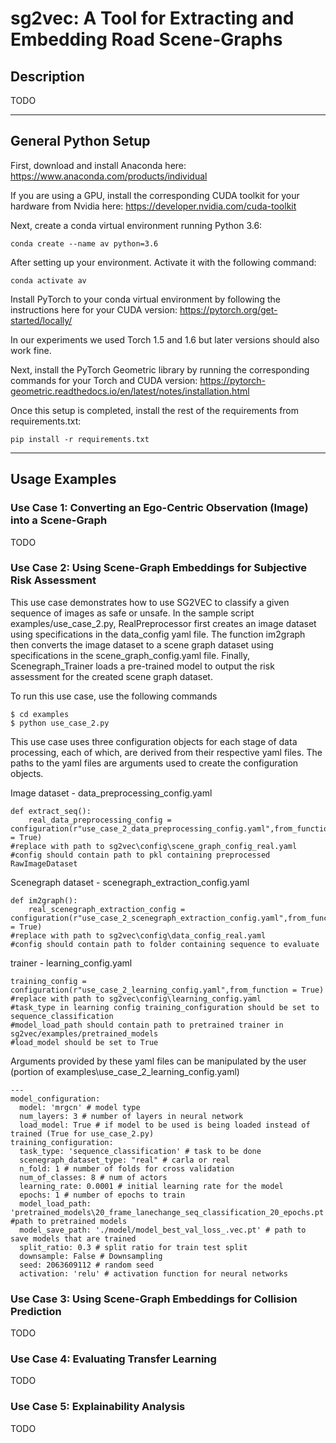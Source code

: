 # sg2vec: A Tool for Extracting and Embedding Road Scene-Graphs
## Description
TODO

---
## General Python Setup

First, download and install Anaconda here:
https://www.anaconda.com/products/individual

If you are using a GPU, install the corresponding CUDA toolkit for your hardware from Nvidia here:
https://developer.nvidia.com/cuda-toolkit

Next, create a conda virtual environment running Python 3.6:
```shell
conda create --name av python=3.6
```

After setting up your environment. Activate it with the following command:

```shell
conda activate av
```

Install PyTorch to your conda virtual environment by following the instructions here for your CUDA version:
https://pytorch.org/get-started/locally/

In our experiments we used Torch 1.5 and 1.6 but later versions should also work fine.


Next, install the PyTorch Geometric library by running the corresponding commands for your Torch and CUDA version:
https://pytorch-geometric.readthedocs.io/en/latest/notes/installation.html

Once this setup is completed, install the rest of the requirements from requirements.txt:

```shell
pip install -r requirements.txt
```


---
## Usage Examples
### Use Case 1: Converting an Ego-Centric Observation (Image) into a Scene-Graph
TODO

### Use Case 2: Using Scene-Graph Embeddings for Subjective Risk Assessment
This use case demonstrates how to use SG2VEC to classify a given sequence of images as safe or unsafe. In the sample script examples/use_case_2.py, RealPreprocessor first creates an image dataset using specifications in the data_config yaml file. The function im2graph then converts the image dataset to a scene graph dataset using specifications in the scene_graph_config.yaml file. Finally, Scenegraph_Trainer loads a pre-trained model to output the risk assessment for the created scene graph dataset. 

To run this use case, use the following commands
```shell
$ cd examples
$ python use_case_2.py
```
This use case uses three configuration objects for each stage of data processing, each of which, are derived from their respective yaml files. The paths to the yaml files are arguments used to create the configuration objects.


Image dataset - data_preprocessing_config.yaml
```shell
def extract_seq():
    real_data_preprocessing_config = configuration(r"use_case_2_data_preprocessing_config.yaml",from_function = True)
#replace with path to sg2vec\config\scene_graph_config_real.yaml
#config should contain path to pkl containing preprocessed RawImageDataset
```

Scenegraph dataset - scenegraph_extraction_config.yaml
```shell
def im2graph():
    real_scenegraph_extraction_config = configuration(r"use_case_2_scenegraph_extraction_config.yaml",from_function = True)
#replace with path to sg2vec\config\data_config_real.yaml
#config should contain path to folder containing sequence to evaluate
```

trainer - learning_config.yaml
```shell
training_config = configuration(r"use_case_2_learning_config.yaml",from_function = True)
#replace with path to sg2vec\config\learning_config.yaml
#task_type in learning config training_configuration should be set to sequence_classification
#model_load_path should contain path to pretrained trainer in sg2vec/examples/pretrained_models
#load_model should be set to True
```

Arguments provided by these yaml files can be manipulated by the user (portion of examples\use_case_2_learning_config.yaml)

```shell
---
model_configuration:
  model: 'mrgcn' # model type
  num_layers: 3 # number of layers in neural network
  load_model: True # if model to be used is being loaded instead of trained (True for use_case_2.py)
training_configuration:
  task_type: 'sequence_classification' # task to be done
  scenegraph_dataset_type: "real" # carla or real
  n_fold: 1 # number of folds for cross validation
  num_of_classes: 8 # num of actors
  learning_rate: 0.0001 # initial learning rate for the model
  epochs: 1 # number of epochs to train
  model_load_path: 'pretrained_models\20_frame_lanechange_seq_classification_20_epochs.pt' #path to pretrained models
  model_save_path: './model/model_best_val_loss_.vec.pt' # path to save models that are trained
  split_ratio: 0.3 # split ratio for train test split
  downsample: False # Downsampling
  seed: 2063609112 # random seed
  activation: 'relu' # activation function for neural networks
```


### Use Case 3: Using Scene-Graph Embeddings for Collision Prediction
TODO

### Use Case 4: Evaluating Transfer Learning
TODO

### Use Case 5: Explainability Analysis
TODO

